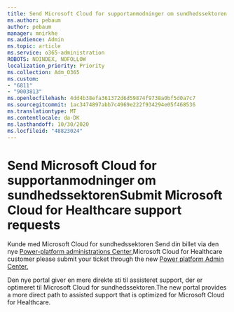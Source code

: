 ```yaml
---
title: Send Microsoft Cloud for supportanmodninger om sundhedssektoren
ms.author: pebaum
author: pebaum
manager: mnirkhe
ms.audience: Admin
ms.topic: article
ms.service: o365-administration
ROBOTS: NOINDEX, NOFOLLOW
localization_priority: Priority
ms.collection: Adm_O365
ms.custom:
- "6811"
- "9003813"
ms.openlocfilehash: 4dd4b38efa361372d6d59874f9738a0bf5d0a7c7
ms.sourcegitcommit: 1ac3474897abb7c4969e222f934294e05f468536
ms.translationtype: MT
ms.contentlocale: da-DK
ms.lasthandoff: 10/30/2020
ms.locfileid: "48823024"
---
```

# <a name="submit-microsoft-cloud-for-healthcare-support-requests"></a><span data-ttu-id="0b085-102">Send Microsoft Cloud for supportanmodninger om sundhedssektoren</span><span class="sxs-lookup"><span data-stu-id="0b085-102">Submit Microsoft Cloud for Healthcare support requests</span></span>

<span data-ttu-id="0b085-103">Kunde med Microsoft Cloud for sundhedssektoren Send din billet via den nye [Power-platform administrations Center.](https://admin.powerplatform.microsoft.com/support?newTicket&product=Flow)</span><span class="sxs-lookup"><span data-stu-id="0b085-103">Microsoft Cloud for Healthcare  customer please submit your ticket through the new [Power platform Admin Center.](https://admin.powerplatform.microsoft.com/support?newTicket&product=Flow)</span></span>

<span data-ttu-id="0b085-104">Den nye portal giver en mere direkte sti til assisteret support, der er optimeret til Microsoft Cloud for sundhedssektoren.</span><span class="sxs-lookup"><span data-stu-id="0b085-104">The new portal provides a more direct path to assisted support that is optimized for  Microsoft Cloud for Healthcare.</span></span>
